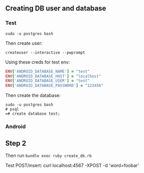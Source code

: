 ## Creating DB user and database

### Test

`sudo -u postgres bash`

Then create user:

`createuser --interactive --pwprompt`

Using these creds for test env:

```ruby
ENV['ANDROID_DATABASE_NAME'] = "test"
ENV['ANDROID_DATABASE_HOST'] = "localhost"
ENV['ANDROID_DATABASE_USER'] = "test"
ENV['ANDROID_DATABASE_PASSWORD'] = "123456"
```

Then create the database:

```
sudo -u postgres bash
# psql
=# create database test;
```

### Android


## Step 2


Then run `bundle exec ruby create_db.rb`

Test POST/insert: curl localhost:4567 -XPOST -d 'word=foobar'
